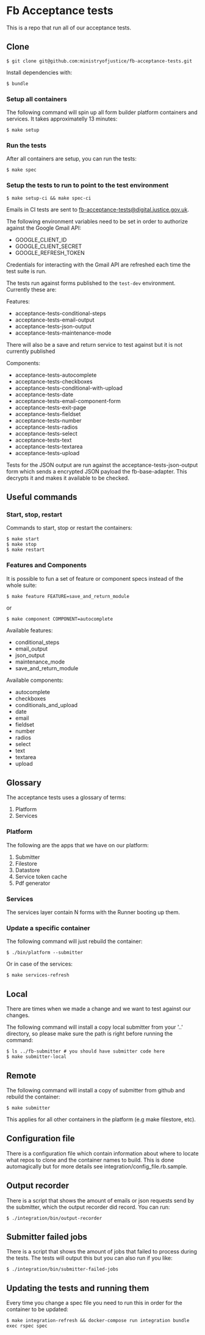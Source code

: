 # Fb Acceptance tests

This is a repo that run all of our acceptance tests.

## Clone

    $ git clone git@github.com:ministryofjustice/fb-acceptance-tests.git

Install dependencies with:

    $ bundle

### Setup all containers

The following command will spin up all form builder platform containers and
services. It takes approximatelly 13 minutes:

    $ make setup

### Run the tests

After all containers are setup, you can run the tests:

    $ make spec

### Setup the tests to run to point to the test environment

    $ make setup-ci && make spec-ci

Emails in CI tests are sent to fb-acceptance-tests@digital.justice.gov.uk.

The following environment variables need to be set in order to authorize against the Google Gmail API:

- GOOGLE_CLIENT_ID
- GOOGLE_CLIENT_SECRET
- GOOGLE_REFRESH_TOKEN

Credentials for interacting with the Gmail API are refreshed each time the test suite is run.

The tests run against forms published to the `test-dev` environment. Currently these are:

Features:

- acceptance-tests-conditional-steps
- acceptance-tests-email-output
- acceptance-tests-json-output
- acceptance-tests-maintenance-mode

There will also be a save and return service to test against but it is not currently published

Components:

- acceptance-tests-autocomplete
- acceptance-tests-checkboxes
- acceptance-tests-conditional-with-upload
- acceptance-tests-date
- acceptance-tests-email-component-form
- acceptance-tests-exit-page
- acceptance-tests-fieldset
- acceptance-tests-number
- acceptance-tests-radios
- acceptance-tests-select
- acceptance-tests-text
- acceptance-tests-textarea
- acceptance-tests-upload

Tests for the JSON output are run against the acceptance-tests-json-output form which sends a encrypted JSON payload the fb-base-adapter. This decrypts it and makes it available to be checked.

## Useful commands

### Start, stop, restart

Commands to start, stop or restart the containers:

    $ make start
    $ make stop
    $ make restart

### Features and Components

It is possible to fun a set of feature or component specs instead of the whole suite:

    $ make feature FEATURE=save_and_return_module

or

    $ make component COMPONENT=autocomplete

Available features:

- conditional_steps
- email_output
- json_output
- maintenance_mode
- save_and_return_module

Available components:

- autocomplete
- checkboxes
- conditionals_and_upload
- date
- email
- fieldset
- number
- radios
- select
- text
- textarea
- upload

## Glossary

The acceptance tests uses a glossary of terms:

1. Platform
2. Services

### Platform

The following are the apps that we have on our platform:

1. Submitter
2. Filestore
3. Datastore
4. Service token cache
5. Pdf generator

### Services

The services layer contain N forms with the Runner booting up them.

### Update a specific container

The following command will just rebuild the container:

    $ ./bin/platform --submitter

Or in case of the services:

    $ make services-refresh

## Local

There are times when we made a change and we want to test against our changes.

The following command will install a copy local submitter from your '..' directory,
so please make sure the path is right before running the command:

    $ ls ../fb-submitter # you should have submitter code here
    $ make submitter-local

## Remote

The following command will install a copy of submitter from github and
rebuild the container:

    $ make submitter

This applies for all other containers in the platform (e.g make filestore, etc).

## Configuration file

There is a configuration file which contain information about where to locate
what repos to clone and the container names to build.
This is done automagically but for more details see
integration/config_file.rb.sample.

## Output recorder

There is a script that shows the amount of emails or json requests
send by the submitter, which the output recorder did record. You can run:

    $ ./integration/bin/output-recorder

## Submitter failed jobs

There is a script that shows the amount of jobs that failed to process during
the tests. The tests will output this but you can also run if you like:

    $ ./integration/bin/submitter-failed-jobs

## Updating the tests and running them

Every time you change a spec file you need to run this in order for the
container to be updated:

    $ make integration-refresh && docker-compose run integration bundle exec rspec spec
